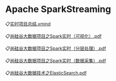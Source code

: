 # Apache SparkStreaming

:clipboard:[实时项目总结.xmind](file/实时项目总结.xmind)

:clipboard:[尚硅谷大数据项目之Spark实时（可视化）.pdf](file/尚硅谷大数据项目之Spark实时（可视化）.pdf)

:clipboard:[尚硅谷大数据项目之Spark实时（分层处理）.pdf](file/尚硅谷大数据项目之Spark实时（分层处理）.pdf)

:clipboard:[尚硅谷大数据项目之Spark实时（数据采集）.pdf](file/尚硅谷大数据项目之Spark实时（数据采集）.pdf)

:clipboard:[尚硅谷大数据技术之ElasticSearch.pdf](../file/尚硅谷大数据技术之ElasticSearch.pdf)
